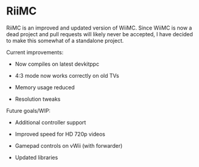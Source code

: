 # RiiMC

RiiMC is an improved and updated version of WiiMC. Since WiiMC is now a dead project and pull requests will likely never be accepted, I have decided to make this somewhat of a standalone project.

Current improvements:

- Now compiles on latest devkitppc

- 4:3 mode now works correctly on old TVs

- Memory usage reduced

- Resolution tweaks

Future goals/WIP:

- Additional controller support

- Improved speed for HD 720p videos

- Gamepad controls on vWii (with forwarder)

- Updated libraries
